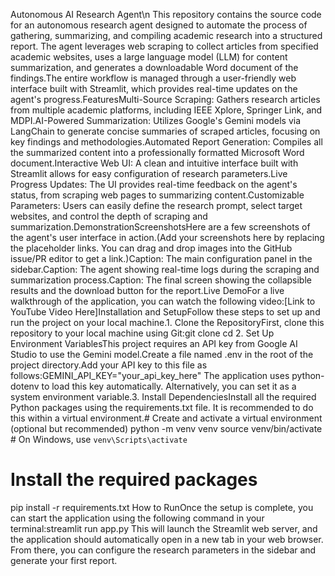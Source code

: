 Autonomous AI Research Agent\n
This repository contains the source code for an autonomous research agent designed to automate the process of gathering, summarizing, and compiling academic research into a structured report. The agent leverages web scraping to collect articles from specified academic websites, uses a large language model (LLM) for content summarization, and generates a downloadable Word document of the findings.The entire workflow is managed through a user-friendly web interface built with Streamlit, which provides real-time updates on the agent's progress.FeaturesMulti-Source Scraping: Gathers research articles from multiple academic platforms, including IEEE Xplore, Springer Link, and MDPI.AI-Powered Summarization: Utilizes Google's Gemini models via LangChain to generate concise summaries of scraped articles, focusing on key findings and methodologies.Automated Report Generation: Compiles all the summarized content into a professionally formatted Microsoft Word document.Interactive Web UI: A clean and intuitive interface built with Streamlit allows for easy configuration of research parameters.Live Progress Updates: The UI provides real-time feedback on the agent's status, from scraping web pages to summarizing content.Customizable Parameters: Users can easily define the research prompt, select target websites, and control the depth of scraping and summarization.DemonstrationScreenshotsHere are a few screenshots of the agent's user interface in action.(Add your screenshots here by replacing the placeholder links. You can drag and drop images into the GitHub issue/PR editor to get a link.)Caption: The main configuration panel in the sidebar.Caption: The agent showing real-time logs during the scraping and summarization process.Caption: The final screen showing the collapsible results and the download button for the report.Live DemoFor a live walkthrough of the application, you can watch the following video:[Link to YouTube Video Here]Installation and SetupFollow these steps to set up and run the project on your local machine.1. Clone the RepositoryFirst, clone this repository to your local machine using Git:git clone <your-repository-url>
cd <your-repository-directory>
2. Set Up Environment VariablesThis project requires an API key from Google AI Studio to use the Gemini model.Create a file named .env in the root of the project directory.Add your API key to this file as follows:GEMINI_API_KEY="your_api_key_here"
The application uses python-dotenv to load this key automatically. Alternatively, you can set it as a system environment variable.3. Install DependenciesInstall all the required Python packages using the requirements.txt file. It is recommended to do this within a virtual environment.# Create and activate a virtual environment (optional but recommended)
python -m venv venv
source venv/bin/activate  # On Windows, use `venv\Scripts\activate`

# Install the required packages
pip install -r requirements.txt
How to RunOnce the setup is complete, you can start the application using the following command in your terminal:streamlit run app.py
This will launch the Streamlit web server, and the application should automatically open in a new tab in your web browser. From there, you can configure the research parameters in the sidebar and generate your first report.
